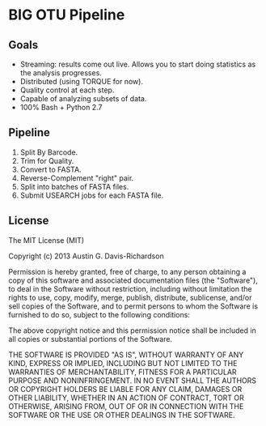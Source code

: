 # BIG OTU Pipeline

## Goals

- Streaming: results come out live. Allows you to start doing statistics
  as the analysis progresses.
- Distributed (using TORQUE for now).
- Quality control at each step.
- Capable of analyzing subsets of data.
- 100% Bash + Python 2.7

## Pipeline

1. Split By Barcode.
2. Trim for Quality.
3. Convert to FASTA.
4. Reverse-Complement "right" pair.
5. Split into batches of FASTA files.
6. Submit USEARCH jobs for each FASTA file.

## License

The MIT License (MIT)

Copyright (c) 2013 Austin G. Davis-Richardson

Permission is hereby granted, free of charge, to any person obtaining a
copy of this software and associated documentation files (the
"Software"), to deal in the Software without restriction, including
without limitation the rights to use, copy, modify, merge, publish,
distribute, sublicense, and/or sell copies of the Software, and to
permit persons to whom the Software is furnished to do so, subject to
the following conditions:

The above copyright notice and this permission notice shall be included
in all copies or substantial portions of the Software.

THE SOFTWARE IS PROVIDED "AS IS", WITHOUT WARRANTY OF ANY KIND, EXPRESS
OR IMPLIED, INCLUDING BUT NOT LIMITED TO THE WARRANTIES OF
MERCHANTABILITY, FITNESS FOR A PARTICULAR PURPOSE AND NONINFRINGEMENT.
IN NO EVENT SHALL THE AUTHORS OR COPYRIGHT HOLDERS BE LIABLE FOR ANY
CLAIM, DAMAGES OR OTHER LIABILITY, WHETHER IN AN ACTION OF CONTRACT,
TORT OR OTHERWISE, ARISING FROM, OUT OF OR IN CONNECTION WITH THE
SOFTWARE OR THE USE OR OTHER DEALINGS IN THE SOFTWARE.

